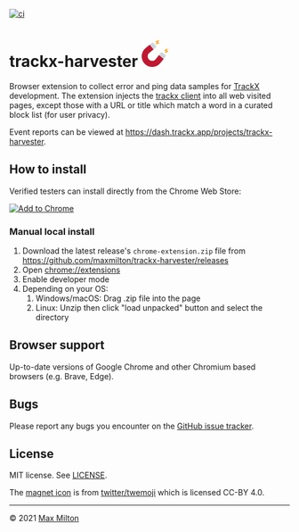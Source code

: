 [![ci](https://github.com/maxmilton/trackx-harvester/actions/workflows/ci.yml/badge.svg)](https://github.com/maxmilton/trackx-harvester/actions/workflows/ci.yml)

# trackx-harvester ![](./static/icon48.png)

Browser extension to collect error and ping data samples for [TrackX](https://github.com/maxmilton/trackx) development. The extension injects the [trackx client](https://github.com/maxmilton/trackx/tree/master/packages/client) into all web visited pages, except those with a URL or title which match a word in a curated block list (for user privacy).

Event reports can be viewed at <https://dash.trackx.app/projects/trackx-harvester>.

## How to install

Verified testers can install directly from the Chrome Web Store:

[![Add to Chrome](https://storage.googleapis.com/chrome-gcs-uploader.appspot.com/image/WlD8wC6g8khYWPJUsQceQkhXSlv1/mPGKYBIR2uCP0ApchDXE.png)](https://chrome.google.com/webstore/detail/trackx-harvester/nmdlenjlhfgjbmljgopgmigoljgmnpae)

### Manual local install

1. Download the latest release's `chrome-extension.zip` file from <https://github.com/maxmilton/trackx-harvester/releases>
1. Open <chrome://extensions>
1. Enable developer mode
1. Depending on your OS:
   1. Windows/macOS: Drag .zip file into the page
   1. Linux: Unzip then click "load unpacked" button and select the directory

## Browser support

Up-to-date versions of Google Chrome and other Chromium based browsers (e.g. Brave, Edge).

## Bugs

Please report any bugs you encounter on the [GitHub issue tracker](https://github.com/maxmilton/trackx-harvester/issues).

## License

MIT license. See [LICENSE](https://github.com/maxmilton/trackx-harvester/blob/master/LICENSE).

The [magnet icon](https://github.com/twitter/twemoji/blob/master/assets/svg/1f9f2.svg) is from [twitter/twemoji](https://github.com/twitter/twemoji) which is licensed CC-BY 4.0.

---

© 2021 [Max Milton](https://maxmilton.com)
